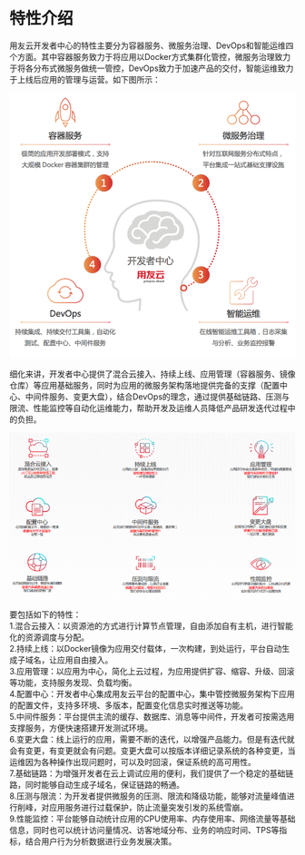 # 特性介绍

用友云开发者中心的特性主要分为容器服务、微服务治理、DevOps和智能运维四个方面。其中容器服务致力于将应用以Docker方式集群化管控，微服务治理致力于将各分布式微服务做统一管控，DevOps致力于加速产品的交付，智能运维致力于上线后应用的管理与运营。如下图所示：

![](images/kaifazhezhongxin-30.png)

细化来讲，开发者中心提供了混合云接入、持续上线、应用管理（容器服务、镜像仓库）等应用基础服务，同时为应用的微服务架构落地提供完备的支撑（配置中心、中间件服务、变更大盘），结合DevOps的理念，通过提供基础链路、压测与限流、性能监控等自动化运维能力，帮助开发及运维人员降低产品研发迭代过程中的负担。

![](images/kaifazhezhongxin-31.png)

要包括如下的特性：  
1.混合云接入：以资源池的方式进行计算节点管理，自由添加自有主机，进行智能化的资源调度与分配。  
2.持续上线：以Docker镜像为应用交付载体，一次构建，到处运行，平台自动生成子域名，让应用自由接入。  
3.应用管理：以应用为中心，简化上云过程，为应用提供扩容、缩容、升级、回滚等功能，支持服务发现、负载均衡。  
4.配置中心：开发者中心集成用友云平台的配置中心，集中管控微服务架构下应用的配置文件，支持多环境、多版本，配置变化信息实时推送等功能。  
5.中间件服务：平台提供主流的缓存、数据库、消息等中间件，开发者可按需选用支撑服务，方便快速搭建开发测试环境。  
6.变更大盘：线上运行的应用，需要不断的迭代，以增强产品能力。但是有迭代就会有变更，有变更就会有问题。变更大盘可以按版本详细记录系统的各种变更，当运维因为各种操作出现问题时，可以及时回滚，保证系统的高可用性。  
7.基础链路：为增强开发者在云上调试应用的便利，我们提供了一个稳定的基础链路，同时能够自动生成子域名，保证链路的畅通。  
8.压测与限流：为开发者提供微服务的压测、限流和降级功能，能够对流量峰值进行削峰，对应用服务进行过载保护，防止流量突发引发的系统雪崩。  
9.性能监控：平台能够自动统计应用的CPU使用率、内存使用率、网络流量等基础信息，同时也可以统计访问量情况、访客地域分布、业务的响应时间、TPS等指标，结合用户行为分析数据进行业务发展决策。

